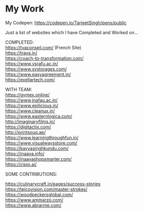 # My Work

My Codepen: https://codepen.io/TarjeetSingh/pens/public <br/>

Just a list of websites which I have Completed and Worked on...

COMPLETED: <br/>
https://tvaconseil.com/ (French Site) <br/>
https://trava.in/ <br/>
https://coach-to-transformation.com/ <br/>
https://www.ysrafu.ac.in/ <br/>
https://www.svstorages.com/ <br/>
https://www.easyagreement.in/ <br/>
https://exellartech.com/ <br/>


WITH TEAM: <br/>
https://gymex.online/ <br/>
https://www.jnafau.ac.in/ <br/>
https://www.epilicious.in/ <br/>
https://www.cleanux.in/ <br/>
https://www.easternlogica.com/ <br/>
http://imaginaryfilms.in/ <br/>
https://digitactix.com/ <br/>
http://printsouq.ae/ <br/>
https://www.learningthroughfun.in/ <br/>
https://www.visualwaysstore.com/ <br/>
https://kavyasinghkundu.com/ <br/>
https://inaaya.info/ <br/>
https://inaayashopsmarter.com/ <br/>
https://cipio.ai/ <br/>


SOME CONTRIBUTIONS:

https://culinarycraft.in/pages/success-stories <br/>
https://tejcovision.com/master-strokes/ <br/>
https://woodpeckersglobal.com/ <br/>
https://www.ammarzo.com/ <br/>
https://www.abrarme.com/ <br/>

